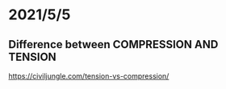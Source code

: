 # 2021/5/5
## Difference between COMPRESSION AND TENSION
https://civiljungle.com/tension-vs-compression/